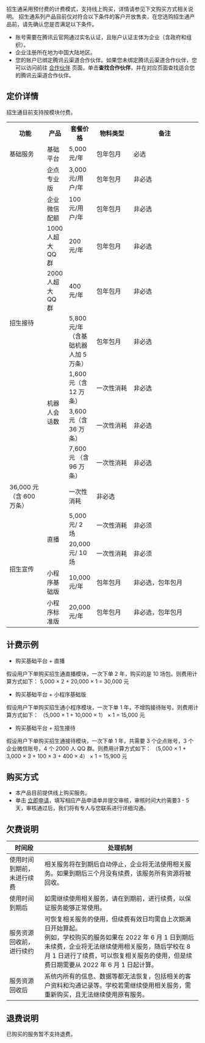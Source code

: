 招生通采用预付费的计费模式，支持线上购买，详情请参见下文购买方式相关说明。
招生通系列产品目前仅对符合以下条件的客户开放售卖，在您选购招生通产品前，请先确认您是否满足以下条件。
- 账号需要在腾讯云官网通过实名认证，且账户认证主体为企业（含政府和组织）。
- 企业注册所在地为中国大陆地区。
- 您的账户已绑定腾讯云渠道合作伙伴。如果您未绑定腾讯云渠道合作伙伴，您可以访问前往 [合作伙伴](https://partner.cloud.tencent.com/index) 页面，单击**查找合作伙伴**，并在对应页面查找适合您的腾讯云渠道合作伙伴。

## 定价详情
招生通目前支持按模块付费。

<table>
<tr>
<th width="90">功能</th>
<th>产品</th>
<th>套餐价格</th>
<th width="100">物料类型</th>
<th width="200">备注</th>
</tr>
<tr>
<td>基础服务</td>
<td>基础平台</td>
<td>5,000 元/年</td>
<td>包年包月</td>
<td>必选</td>
</tr>
<tr>
<td rowspan="8">招生接待</td>
<td>企点专业版</td>
<td>3,000 元/用户/年</td>
<td>包年包月</td>
<td>非必选</td>
</tr>
<tr>
<td>企业微信配额</td>
<td>100 元/用户/年</td>
<td>包年包月</td>
<td>非必选</td>
</tr>
<tr>
<td>1000 人超大 QQ 群</td>
<td>200 元/年</td>
<td>包年包月</td>
<td>非必选</td>
</tr>
<tr>
<td>2000 人超大 QQ 群</td>
<td>400 元/年</td>
<td>包年包月</td>
<td>非必选</td>
</tr>
<tr>
<td rowspan="5">机器人会话数</td>
<td>5,800 元/年（含基础机器人加 5 万条）</td>
<td>包年包月</td>
<td>非必选</td>
</tr>
<tr>
<td>1,600 元（含 12 万条）</td>
<td>一次性消耗</td>
<td>非必选</td>
</tr>
<tr>
<td>3,600 元（含 36 万条）</td>
<td>一次性消耗</td>
<td>非必选</td>
</tr>
<tr>
<td>7,600 元 （含 96 万条）</td>
<td>一次性消耗</td>
<td>非必选</td>
</tr>
<tr>
<td>36,000 元 （含 600万条）</td>
<td>一次性消耗</td>
<td>非必选</td>
</tr>
<tr>
<td rowspan="4">招生宣传</td>
<td rowspan="2">直播</td>
<td>5,000 元/ 2 场</td>
<td>一次性消耗</td>
<td>非必须</td>
</tr>
<tr>
<td>20,000 元/ 10 场</td>
<td>一次性消耗</td>
<td>非必须</td>
</tr>
<tr>
<td>小程序基础版</td>
<td>10,000 元/年</td>
<td>包年包月</td>
<td>非必选，包年包月</td>
</tr>
<tr>
<td>小程序标准版</td>
<td>20,000 元/年</td>
<td>包年包月</td>
<td>非必选，包年包月</td>
</tr>
</table>



## 计费示例
- 购买基础平台 + 直播

假设用户下单购买招生通直播模块，一次下单 2 年，购买的是 10 场包。则费用计算方式如下：
5,000 × 2  + 20,000 × 1 = 30,000 元

- 购买基础平台 + 小程序基础版

假设用户下单购买招生通小程序模块，一次下单 1 年，不增购接待账号。则费用计算方式如下：
（5,000 × 1 + 10,000 × 1） × 1 = 15,000 元

- 购买基础平台 + 招生接待

假设用户下单购买招生通接待模块，一次下单 1 年，共需要 3 个企点账号，3 个企业微信账号，4 个 2000 人 QQ 群。则费用计算方式如下：
（5,000 × 1 + 3,000 × 3 + 100 × 3 + 400 × 4） × 1 = 15,900 元


## 购买方式
- 本产品目前提供线上购买服务。
- 单击 [立即申请](https://cloud.tencent.com/apply/p/x7bin29r48)，填写相应产品申请单并提交审核，审核时间大约需要3 - 5天，审核通过后，我们将有专人与您联系进行详细沟通。

## 欠费说明

| 时间段 | 处理机制 |
|---------|---------|
| 使用时间到期前，未进行续费 | 相关服务将在到期后自动停止，企业将无法使用相关服务。如果到期后三个月没有续费，该服务所有资源将被回收。 |
| 使用时间到期后 | 如需继续使用相关服务，请在到期前，进行续费，以保证服务能够正常使用。 |
| 服务资源回收前，进行续约 | 可恢复相关服务的使用，但续费有效日均需自上次期满日开始算起。<br>例如，学校购买的服务如果在 2022 年 6 月 1 日到期后未续费，企业将无法继续使用相关服务，随后学校在 8 月 1 日进行了续费，可以恢复相关服务的使用，但是续费日期需要从 2022 年 6 月 1 日起计算。 |
| 服务资源回收后 | 系统内所有的信息、数据等都无法恢复，包括相关的客户资料和沟通记录等。学校若需继续使用相关服务，需重新购买，且无法继续使用原有服务。 |

## 退费说明
已购买的服务暂不支持退费。
